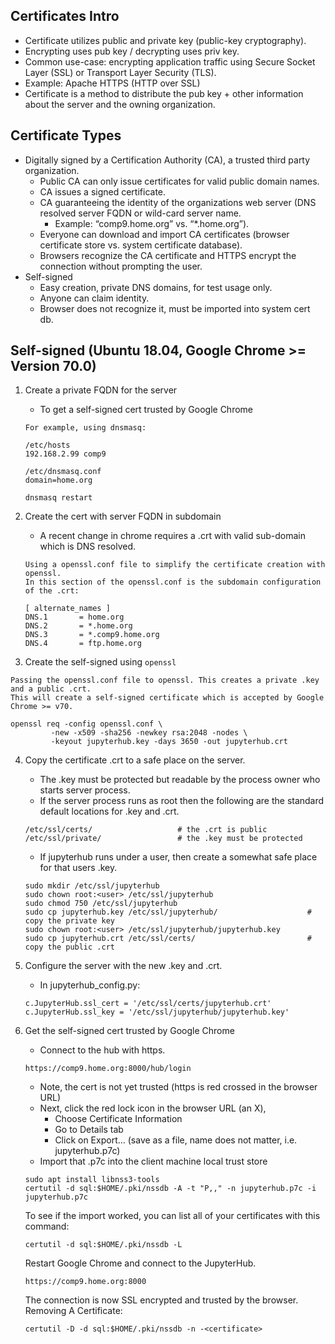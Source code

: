 ## Certificates Intro
- Certificate utilizes public and private key (public-key cryptography).
- Encrypting uses pub key / decrypting uses priv key.
- Common use-case: encrypting application traffic using Secure Socket Layer (SSL) or Transport Layer Security (TLS).
- Example: Apache HTTPS (HTTP over SSL)
- Certificate is a method to distribute the pub key + other information about the server and the owning organization.

## Certificate Types
- Digitally signed by a Certification Authority (CA), a trusted third party organization.
  - Public CA can only issue certificates for valid public domain names.
  - CA issues a signed certificate.
  - CA guaranteeing the identity of the organizations web server (DNS resolved server FQDN or wild-card server name. 
    - Example: “comp9.home.org” vs. “*.home.org”).
  - Everyone can download and import CA certificates (browser certificate store vs. system certificate database).
  - Browsers recognize the CA certificate and HTTPS encrypt the connection without prompting the user.
- Self-signed
  - Easy creation, private DNS domains, for test usage only.
  - Anyone can claim identity.
  - Browser does not recognize it, must be imported into system cert db.
  
## Self-signed (Ubuntu 18.04, Google Chrome >= Version 70.0)
1. Create a private FQDN for the server
   - To get a self-signed cert trusted by Google Chrome
   ```
   For example, using dnsmasq:
   
   /etc/hosts
   192.168.2.99 comp9
   
   /etc/dnsmasq.conf
   domain=home.org
   
   dnsmasq restart
   ```
   
2. Create the cert with server FQDN in subdomain
   - A recent change in chrome requires a .crt with valid sub-domain which is DNS resolved.
   ```
   Using a openssl.conf file to simplify the certificate creation with openssl.
   In this section of the openssl.conf is the subdomain configuration of the .crt:
   
   [ alternate_names ]
   DNS.1       = home.org
   DNS.2       = *.home.org
   DNS.3       = *.comp9.home.org
   DNS.4       = ftp.home.org 
   ```
   
3. Create the self-signed using ```openssl``` 
```
Passing the openssl.conf file to openssl. This creates a private .key and a public .crt.
This will create a self-signed certificate which is accepted by Google Chrome >= v70. 

openssl req -config openssl.conf \
	     -new -x509 -sha256 -newkey rsa:2048 -nodes \
	     -keyout jupyterhub.key -days 3650 -out jupyterhub.crt
```

4. Copy the certificate .crt to a safe place on the server.
   - The .key must be protected but readable by the process owner who starts server process.
   - If the server process runs as root then the following are the standard default locations for .key and .crt.
   ```
   /etc/ssl/certs/                   # the .crt is public
   /etc/ssl/private/                 # the .key must be protected
   ```
   
   - If jupyterhub runs under a user, then create a somewhat safe place for that users .key.
   ```
   sudo mkdir /etc/ssl/jupyterhub
   sudo chown root:<user> /etc/ssl/jupyterhub
   sudo chmod 750 /etc/ssl/jupyterhub
   sudo cp jupyterhub.key /etc/ssl/jupyterhub/                    # copy the private key
   sudo chown root:<user> /etc/ssl/jupyterhub/jupyterhub.key
   sudo cp jupyterhub.crt /etc/ssl/certs/                         # copy the public .crt
   ```
   
5. Configure the server with the new .key and .crt.
   - In jupyterhub_config.py:
   ```
   c.JupyterHub.ssl_cert = '/etc/ssl/certs/jupyterhub.crt'
   c.JupyterHub.ssl_key = '/etc/ssl/jupyterhub/jupyterhub.key'
   ```
   
6. Get the self-signed cert trusted by Google Chrome
   - Connect to the hub with https.
   ```
   https://comp9.home.org:8000/hub/login
   ```
   - Note, the cert is not yet trusted (https is red crossed in the browser URL)
   - Next, click the red lock icon in the browser URL (an X),
     - Choose Certificate Information
     - Go to Details tab
     - Click on Export… (save as a file, name does not matter, i.e. jupyterhub.p7c)
   - Import that .p7c into the client machine local trust store
   ```
   sudo apt install libnss3-tools
   certutil -d sql:$HOME/.pki/nssdb -A -t "P,," -n jupyterhub.p7c -i jupyterhub.p7c
   ```
   To see if the import worked, you can list all of your certificates with this command:
   ```
   certutil -d sql:$HOME/.pki/nssdb -L
   ```
   Restart Google Chrome and connect to the JupyterHub.
   ```
   https://comp9.home.org:8000
   ```
   The connection is now SSL encrypted and trusted by the browser.
   Removing A Certificate:
   ```
   certutil -D -d sql:$HOME/.pki/nssdb -n -<certificate>
   ```
   
